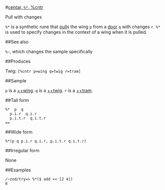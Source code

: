 #[centar, `%*`, %cntr](#cntr)

Pull with changes

`%*` is a synthetic rune that [pull]()s the wing `p` from a [door]() `q` with changes `r`. `%*` is used to specify changes in the context of a wing when it is pulled.

##See also

`%~`, which changes the sample specifically

##Produces

Twig: `[%cntr p=wing q=twig r=tram]`

##Sample

`p` is a [++wing]().
`q` is a [++twig]().
`r` is a [++tram]().

##Tall form

    %*  p  q
      p.i.r  q.i.r
      p.i.t.r  q.i.t.r
    ==

##Wide form

    %*(p q p.i.r q.i.r, p.i.t.r q.i.t.r)

##Irregular form

None

##Examples

    /~zod/try=> %*($ add +< [2 4])
    6
